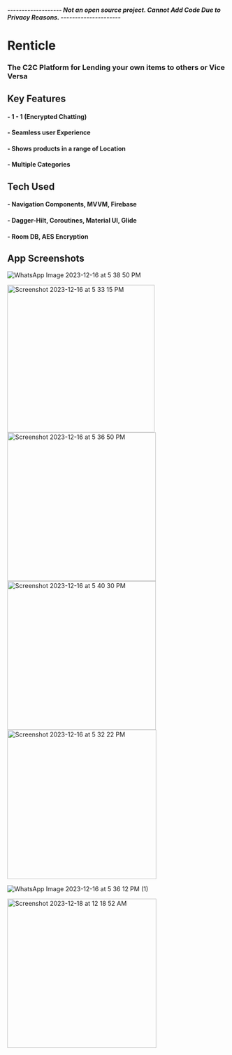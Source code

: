 #####  ------------------- Not an open source project. Cannot Add Code Due to Privacy Reasons. ---------------------
# Renticle
### The C2C Platform for Lending your own items to others or Vice Versa

## Key Features
 #### - 1 - 1 (Encrypted Chatting)
 #### - Seamless user Experience
 #### - Shows products in a range of Location
 #### - Multiple Categories

## Tech Used
 #### - Navigation Components, MVVM, Firebase
 #### - Dagger-Hilt, Coroutines, Material UI, Glide
 #### - Room DB, AES Encryption

## App Screenshots

![WhatsApp Image 2023-12-16 at 5 38 50 PM](https://github.com/MasterBlaster99/Renticle/assets/71667923/c98a833b-bc97-4636-a179-ddd18689cff0)

<img width="337" alt="Screenshot 2023-12-16 at 5 33 15 PM" src="https://github.com/MasterBlaster99/Renticle/assets/71667923/92c387c0-dd7d-481d-ac8a-885a2433a3f3">

<img width="340" alt="Screenshot 2023-12-16 at 5 36 50 PM" src="https://github.com/MasterBlaster99/Renticle/assets/71667923/894dc9e6-84c6-4a97-9f26-fa1d08b6e53d">

<img width="340" alt="Screenshot 2023-12-16 at 5 40 30 PM" src="https://github.com/MasterBlaster99/Renticle/assets/71667923/02f2a27e-cddd-4163-9bc1-1232946d9089">

<img width="341" alt="Screenshot 2023-12-16 at 5 32 22 PM" src="https://github.com/MasterBlaster99/Renticle/assets/71667923/d83599d5-338d-4f56-814c-26b064bfe8d2">

![WhatsApp Image 2023-12-16 at 5 36 12 PM (1)](https://github.com/MasterBlaster99/Renticle/assets/71667923/851ae09c-8856-47fa-b390-5a1706148b25)

<img width="341" alt="Screenshot 2023-12-18 at 12 18 52 AM" src="https://github.com/MasterBlaster99/Renticle/assets/71667923/b068579b-c439-431e-b86a-ef8d971339c1">





